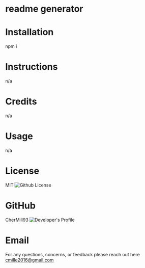 # readme generator
   # Installation
   npm i

   # Instructions
   n/a

   # Credits
   n/a

   # Usage
   n/a

   # License
   MIT
   ![Github License](https://img.shields.io/badge/license-MIT-blue.svg)

   # GitHub
   CherMill93
   ![Developer's Profile](https://github.com/CherMill93)


   # Email
   For any questions, concerns, or feedback please reach out here <a href="mailto:cmille2016@gmail.com">cmille2016@gmail.com</a>
   